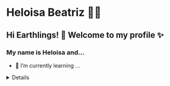 
<!--
### Hi there 👋
**Helloisa22/Helloisa22** is a ✨ _special_ ✨ repository because its `README.md` (this file) appears on your GitHub profile.

Here are some ideas to get you started:

- 🔭 I’m currently working on ...
- 🌱 I’m currently learning ...
- 👯 I’m looking to collaborate on ...
- 🤔 I’m looking for help with ...
- 💬 Ask me about ...
- 📫 How to reach me: ...
- 😄 Pronouns: ...
- ⚡ Fun fact: ...
-->
# Heloisa Beatriz 👩‍💻

## Hi Earthlings! 👋 Welcome to my profile ✨

### My name is Heloisa and...
- 🌱 I’m currently learning ...
<details>
<sumary> <b> Things to know about me! </b> <i>(click to expand!</i><sumary>

<br>
THIS IS GOING TO BE HIDDEN

![Heloisa Beatriz's github stats](https://github-readme-stats.vercel.app/api?username=Helloisa22&show_icons=true&theme=graywhite)

[![Top Langs](https://github-readme-stats.vercel.app/api/top-langs/?username=Helloisa22&layout=compact)](https://github.com/anuraghazra/github-readme-stats)

</details>
